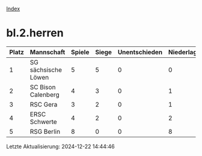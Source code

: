 [Index](./README.md)

# bl.2.herren

| Platz |  Mannschaft |  Spiele |  Siege |  Unentschieden |  Niederlagen |  Tore |  Differenz |  Punkte | 
| --- |  --- |  --- |  --- |  --- |  --- |  --- |  --- |  --- |  
|  1 |   SG sächsische Löwen |   5 |   5 |   0 |   0 |   36:10 |   26 |   15 |  
|  2 |   SC Bison Calenberg |   4 |   3 |   0 |   1 |   31:18 |   13 |   9 |  
|  3 |   RSC Gera |   3 |   2 |   0 |   1 |   25:6 |   19 |   6 |  
|  4 |   ERSC Schwerte |   4 |   2 |   0 |   2 |   31:18 |   13 |   6 |  
|  5 |   RSG Berlin |   8 |   0 |   0 |   8 |   8:79 |   -71 |   0 |  


Letzte Aktualisierung: 2024-12-22 14:44:46